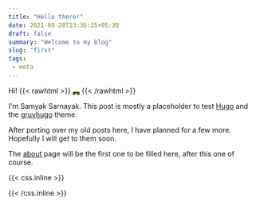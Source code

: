 ```yaml
---
title: "Hello there!"
date: 2021-08-28T23:36:15+05:30
draft: false
summary: "Welcome to my blog"
slug: "first"
tags:
 - meta
---
```


Hi!
{{< rawhtml >}}
<img class="smol-logo" src="/img/logo.png" />
{{< /rawhtml >}}


I'm Samyak Sarnayak. This post is mostly a placeholder to test [Hugo](https://gohugo.io/) and the [gruvhugo](https://gitlab.com/avron/gruvhugo) theme.

After porting over my old posts here, I have planned for a few more. Hopefully I will get to them soon.

The [about](/about) page will be the first one to be filled here, after this one of course.

{{< css.inline >}}
<style>
.smol-logo {
  height: 1em;
  position: relative;
  animation-duration: 1s;
  animation-name: slidedown;
  animation-iteration-count: infinite;
  animation-direction: alternate;
}
p {
  overflow: hidden;
}
@keyframes slidedown {
  from {
    top: 1.5em;
  }

  75% {
    top: 0.3em;
  }

  to {
    top: 0.2em;
  }
}
</style>
{{< /css.inline >}}
